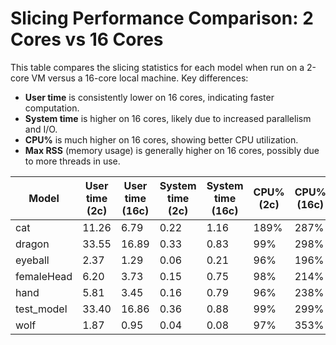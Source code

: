# Slicing Performance Comparison: 2 Cores vs 16 Cores

This table compares the slicing statistics for each model when run on a 2-core VM versus a 16-core local machine. Key differences:
- **User time** is consistently lower on 16 cores, indicating faster computation.
- **System time** is higher on 16 cores, likely due to increased parallelism and I/O.
- **CPU%** is much higher on 16 cores, showing better CPU utilization.
- **Max RSS** (memory usage) is generally higher on 16 cores, possibly due to more threads in use.

| Model        | User time (2c) | User time (16c) | System time (2c) | System time (16c) | CPU% (2c) | CPU% (16c) | Max RSS (2c) | Max RSS (16c) |
|-------------|---------------|-----------------|------------------|-------------------|-----------|------------|--------------|---------------|
| cat         | 11.26         | 6.79            | 0.22             | 1.16              | 189%      | 287%       | 136604       | 211876        |
| dragon      | 33.55         | 16.89           | 0.33             | 0.83              | 99%       | 298%       | 193052       | 284064        |
| eyeball     | 2.37          | 1.29            | 0.06             | 0.21              | 96%       | 196%       | 81208        | 97536         |
| femaleHead  | 6.20          | 3.73            | 0.15             | 0.75              | 98%       | 214%       | 122796       | 189880        |
| hand        | 5.81          | 3.45            | 0.16             | 0.79              | 96%       | 238%       | 120784       | 163748        |
| test_model  | 33.40         | 16.86           | 0.36             | 0.88              | 99%       | 299%       | 190776       | 292680        |
| wolf        | 1.87          | 0.95            | 0.04             | 0.08              | 97%       | 353%       | 75468        | 79092         | 